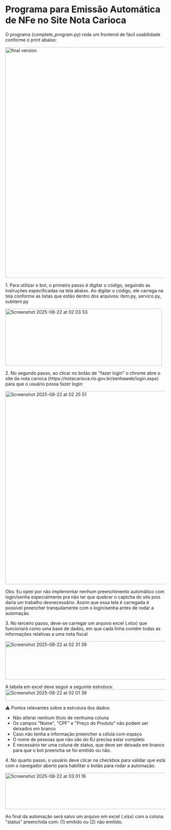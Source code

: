 <H1>Programa para Emissão Automática de NFe no Site Nota Carioca</H1>

O programa (complete_program.py) roda um frontend de fácil usabilidade conforme o print abaixo:

<img width="697" height="723" alt="final version" src="https://github.com/user-attachments/assets/82fdd7ac-3b5d-4954-ac2d-b1d4b23b6b6e" />
<p>

<p> 1. Para utilizar o bot, o primeiro passo é digitar o código, seguindo as instruções especificadas na tela abaixo.
Ao digitar o código, ele carrega na tela conforme as listas que estão dentro dos arquivos: item.py, servico.py, subitem.py </p>
<img width="492" height="179" alt="Screenshot 2025-08-22 at 02 03 53" src="https://github.com/user-attachments/assets/6df6429c-842c-4966-962b-028258c949ab" />

<p>

<p> 2. No segundo passo, ao clicar no botão de "fazer login" o chrome abre o site da nota carioca 
  (https://notacarioca.rio.gov.br/senhaweb/login.aspx) para que o usuário possa fazer login: </p>
<img width="995" height="605" alt="Screenshot 2025-08-22 at 02 25 51" src="https://github.com/user-attachments/assets/5ab0c82d-2ab3-469a-811b-a5b43fe32168" />

Obs: Eu optei por não implementar nenhum preenchimento automático com login/senha especialmente pra não ter que quebrar o captcha do site 
pois daria um trabalho desnecessário. Assim que essa tela é carregada é possível preencher tranquilamente com o login/senha antes de rodar a automação.

<p>
  
<p> 3. No terceiro passo, deve-se carregar um arquivo excel (.xlsx) que funcionará como uma base de dados, 
  em que cada linha contém todas as informações relativas a uma nota fiscal</p>
  
<img width="681" height="120" alt="Screenshot 2025-08-22 at 02 31 39" src="https://github.com/user-attachments/assets/3b156bf0-f6dd-4267-b1e4-b1e9e9303ec8" /><br>

A tabela em excel deve seguir a seguinte estrutura:
<img width="884" height="35" alt="Screenshot 2025-08-22 at 02 01 39" src="https://github.com/user-attachments/assets/77a1dd38-b297-4565-960f-522dccc37fe0" />

:warning: Pontos relevantes sobre a estrutura dos dados:

- Não alterar nenhum título de nenhuma coluna
- Os campos "Nome", "CPF" e "Preço do Produto" não podem ser deixados em branco
- Caso não tenha a informação preencher a célula com espaço
- O nome de pessoas que não são do RJ precisa estar completo
- É necessário ter uma coluna de status, que deve ser deixada em branco para que o bot preencha se foi emitido ou não.

<p> 4. No quarto passo, o usuário deve clicar na checkbox para validar que está com o navegador aberto para habilitar o botão para rodar a automação.</p>
<img width="610" height="114" alt="Screenshot 2025-08-22 at 03 01 16" src="https://github.com/user-attachments/assets/5f5adad5-549f-4025-bd74-6e0910cb0e66" />

Ao final da automação será salvo um arquivo em excel (.xlsx) com a coluna "status" preenchida com: (1) emitido ou (2) não emitido.






